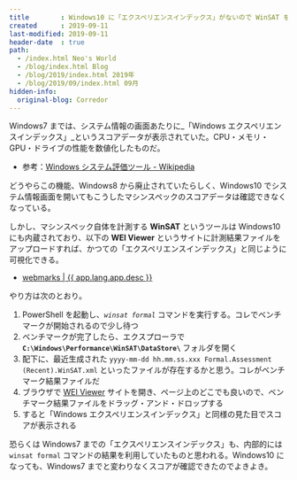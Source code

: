 ```yaml
---
title        : Windows10 に「エクスペリエンスインデックス」がないので WinSAT を使う
created      : 2019-09-11
last-modified: 2019-09-11
header-date  : true
path:
  - /index.html Neo's World
  - /blog/index.html Blog
  - /blog/2019/index.html 2019年
  - /blog/2019/09/index.html 09月
hidden-info:
  original-blog: Corredor
---
```


Windows7 までは、システム情報の画面あたりに_「Windows エクスペリエンスインデックス」_というスコアデータが表示されていた。CPU・メモリ・GPU・ドライブの性能を数値化したものだ。

- 参考：[Windows システム評価ツール - Wikipedia](https://ja.wikipedia.org/wiki/Windows_%E3%82%B7%E3%82%B9%E3%83%86%E3%83%A0%E8%A9%95%E4%BE%A1%E3%83%84%E3%83%BC%E3%83%AB)

どうやらこの機能、Windows8 から廃止されていたらしく、Windows10 でシステム情報画面を開いてもこうしたマシンスペックのスコアデータは確認できなくなっている。

しかし、マシンスペック自体を計測する **WinSAT** というツールは Windows10 にも内蔵されており、以下の **WEI Viewer** というサイトに計測結果ファイルをアップロードすれば、かつての「エクスペリエンスインデックス」と同じように可視化できる。

- [webmarks | {{ app.lang.app.desc }}](https://webmarks.info/ja/)

やり方は次のとおり。

1. PowerShell を起動し、_`winsat formal`_ コマンドを実行する。コレでベンチマークが開始されるので少し待つ
2. ベンチマークが完了したら、エクスプローラで **`C:\Windows\Performance\WinSAT\DataStore\`** フォルダを開く
3. 配下に、最近生成された `yyyy-mm-dd hh.mm.ss.xxx Formal.Assessment (Recent).WinSAT.xml` といったファイルが存在するかと思う。コレがベンチマーク結果ファイルだ
4. ブラウザで [WEI Viewer](https://webmarks.info/ja/) サイトを開き、ページ上のどこでも良いので、ベンチマーク結果ファイルをドラッグ・アンド・ドロップする
5. すると「Windows エクスペリエンスインデックス」と同様の見た目でスコアが表示される

恐らくは Windows7 までの「エクスペリエンスインデックス」も、内部的には `winsat formal` コマンドの結果を利用していたものと思われる。Windows10 になっても、Windows7 までと変わりなくスコアが確認できたのでよきよき。
